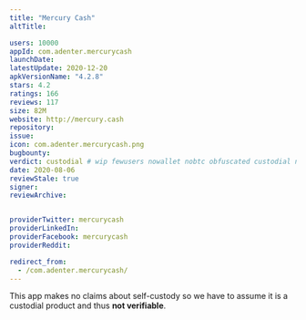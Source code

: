 ```yaml
---
title: "Mercury Cash"
altTitle: 

users: 10000
appId: com.adenter.mercurycash
launchDate: 
latestUpdate: 2020-12-20
apkVersionName: "4.2.8"
stars: 4.2
ratings: 166
reviews: 117
size: 82M
website: http://mercury.cash
repository: 
issue: 
icon: com.adenter.mercurycash.png
bugbounty: 
verdict: custodial # wip fewusers nowallet nobtc obfuscated custodial nosource nonverifiable reproducible bounty defunct
date: 2020-08-06
reviewStale: true
signer: 
reviewArchive:


providerTwitter: mercurycash
providerLinkedIn: 
providerFacebook: mercurycash
providerReddit: 

redirect_from:
  - /com.adenter.mercurycash/
---
```



This app makes no claims about self-custody so we have to assume it is a
custodial product and thus **not verifiable**.
